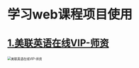 # 学习web课程项目使用
## [1.美联英语在线VIP-师资](https://411426414.github.io/WebCourse/1.%E7%BE%8E%E8%81%94%E8%8B%B1%E8%AF%AD%E5%9C%A8%E7%BA%BFVIP-%E5%B8%88%E8%B5%84/index.html) 

<img src="F:\GitHub本地仓库\DemoIMG\美联英语在线VIP-师资.jpg" alt="美联英语在线VIP-师资" style="zoom:50%;" />